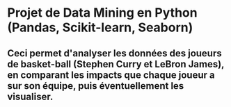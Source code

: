 # Projet de Data Mining en Python (Pandas, Scikit-learn, Seaborn)
## Ceci permet d'analyser les données des joueurs de basket-ball (Stephen Curry et LeBron James), en comparant les impacts que chaque joueur a sur son équipe, puis éventuellement les visualiser.
